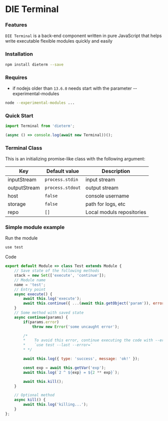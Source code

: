 # DIE Terminal

### Features

`DIE Terminal` is a back-end component written in pure JavaScript that helps write executable flexible modules quickly and easily

### Installation

```bash
npm install dieterm --save
```

### Requires

- if nodejs older than `13.6.0` needs start with the parameter  --experimental-modules

```bash
node --experimental-modules ...
```

### Quick Start
```javascript
import Terminal from 'dieterm';

(async () => console.log(await new Terminal))();
```
### Terminal Class

This is an initializing promise-like class with the following argument:

| Key | Default value | Description |
| ------ | ------ | ------ |
| inputStream | `process.stdin` | input stream |
| outputStream | `process.stdout` | output stream |
| host | `false` | console username |
| storage | `false` | path for logs, etc |
| repo | `[]` | Local moduls repositories |

### Simple module example

Run the module
```bash
use test
```

Code

```javascript
export default Module => class Test extends Module {
    // Save state of the following methods
    stack = new Set(['execute', 'continue']);
    // Module name
    name = 'test';
    // Entry point
    async execute() {
        await this.log('execute');
        await this.continue({ ...(await this.getObject('param')), error: true });
    }
    // Some method with saved state
    async continue(params) {
        if(params.error)
            throw new Error('some uncaught error');

        /*
        *    To avoid this error, continue executing the code with --error=
        *    `use test --last --error=`
        * */

        await this.log({ type: 'success', message: 'ok!' });

        const exp = await this.getVar('exp');
        await this.log(`2 ^ ${exp} = ${2 ** exp}`);

        await this.kill();
    }

    // Optional method
    async kill() {
        await this.log('killing...');
    }
};
```